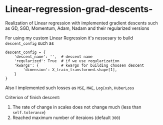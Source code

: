 # Linear-regression-grad-descents-
Realization of Linear regression with implemented gradient descents such as GD, SGD, Momentum, Adam, Nadam and their regularized versions

For using my custom Linear Regression it's nessesary to build `descent_config` such as

```
descent_config = {
    'descent_name': '',  # descent name
    'regularized': True  # if we use regularization
    'kwargs': {          # kwargs for building choosen descent
        'dimension': X_train_transformed.shape[1],
    }
}
```

Also I implemented such losses as `MSE`, `MAE`, `LogCosh`, `HuberLoss`

Criterion of finish descent:
1. The rate of change in scales does not change much (less than `self.tolerance`)
2. Reached maximum number of iteraions (default `300`)

